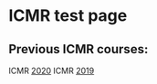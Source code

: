 # ICMR test page

## Previous ICMR courses: 

ICMR [2020](https://github.com/ACampbellWashburn/ICMR-NHLBI/tree/gh-pages/2020.md)
ICMR [2019](https://github.com/ACampbellWashburn/ICMR-NHLBI/tree/gh-pages/2019.md)
